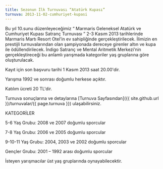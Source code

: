```yaml
---
title: Sezonun İlk Turnuvası “Atatürk Kupası”
turnuva: 2013-11-02-cumhuriyet-kupasi
---
```

Bu yıl 10.sunu düzenleyeceğimiz “ Marmaris Geleneksel Atatürk ve Cumhuriyet Kupası Satranç Turnuvası ” 2-3 Kasım 2013 tarihlerinde Marmaris Martı Resort Otel’in ev sahipliğinde gerçekleştirilecek. İlimizin en prestijli turnuvalarından olan şampiyonada dereceye girenler altın ve kupa ile ödüllendirilecek. İndigo Satranç ve Mental Aritmetik Merkezi’nin gerçekleştireceği bu anlamlı yarışmada kategoriler yaş gruplarına göre oluşturulacak.

Kayıt için son başvuru tarihi 1 Kasım 2013 saat 20.00'dir.

Yarışma 1992 ve sonrası doğumlu herkese açıktır.  

Katılım ücreti 20 TL'dir.  

Turnuva sonuçlarına ve detaylarına [Turnuva Sayfasından]({{ site.github.url }}/turnuvalar/{{ page.turnuva }}) ulaşabilirsiniz.  

KATEGORİLER

5-6 Yaş Grubu: 2008 ve 2007 doğumlu sporcular

7-8 Yaş Grubu: 2006 ve 2005 doğumlu sporcular

9-10-11 Yaş Grubu: 2004, 2003 ve 2002 doğumlu sporcular

Gençler Grubu: 2001 – 1992 arası doğumlu sporcular

İsteyen yarışmacılar üst yaş gruplarında oynayabilecektir.
